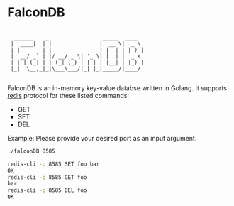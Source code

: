 # FalconDB
```

  ______    _                 _____  ____  
 |  ____|  | |               |  __ \|  _ \ 
 | |__ __ _| | ___ ___  _ __ | |  | | |_) |
 |  __/ _` | |/ __/ _ \| '_ \| |  | |  _ < 
 | | | (_| | | (_| (_) | | | | |__| | |_) |
 |_|  \__,_|_|\___\___/|_| |_|_____/|____/ 
                               
```

FalconDB is an in-memory key-value databse written in Golang.
It supports [redis](https://redis.io/) protocol for these listed commands:
- GET
- SET
- DEL

Example:
Please provide your desired port as an input argument.

``` bash
./falconDB 8585

redis-cli -p 8585 SET foo bar
OK
redis-cli -p 8585 GET foo 
bar
redis-cli -p 8585 DEL foo 
OK


